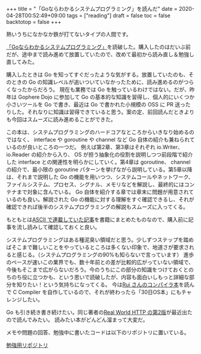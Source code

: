 +++
title = "「Goならわかるシステムプログラミング」を読んだ"
date = 2020-04-28T00:52:49+09:00
tags = ["reading"]
draft = false
toc = false
backtotop = false
+++

熱いうちになかなか鉄が打てないタイプの人間です。

[「Goならわかるシステムプログラミング」](https://www.lambdanote.com/products/go)を読破した。購入したのはだいぶ前だが、途中まで読み進めて放置していたので、改めて最初から読み直し＆勉強し直してみた。

購入したときは Go を知ってすぐだったような気がする。放置していたのも、そのときの Go の知識レベルが追いついていなかったために、読み進めるのがつらくなったからだろう。
現在も業務では Go を触っているわけではない。だが、昨年は Gophere Dojo に参加して Go の基本的な知識を習得し、個人的にいくつか小さいツールを Go で書き、最近は Go で書かれた小規模の OSS に PR 送ったりした。それなりに知識は習得できていると思う。案の定、前回読んだときよりも今回はスムーズに読み進めることができた。

この本は、システムプログラミングのハードコアなところからいきなり始めるのではなく、 interface や goroutine や channel など Go 自体の紹介も兼ねられているのが良いところの一つだ。
例えば第2章、第3章はそれぞれ io.Writer、 io.Reader の紹介から入り、 OS が担う抽象化の役割を説明しつつ前段階で紹介した interface との関連性を明らかにしていく。第4章は goroutine、 channel の紹介で、最小限の goroutine パターンを挙げながら説明している。第5章以降は、それまで説明した Go の機能を用いつつ、システムコールやネットワーク、ファイルシステム、プロセス、シグナル、メモリなどを解説し、最終的にはコンテナまで対象に含んでいる。
Go 自体を紹介する章では章末に問題が用意されているのも良い。解説された Go の機能に対する理解をすぐ確認できるし、それが確認できれば後半のシステムプログラミングの解説もスムーズに入ってくる。

もともとは[ASCII で連載していた記事](https://ascii.jp/serialarticles/1235262/)を書籍にまとめたものなので、購入前に記事を流し読みして確認しておくと良い。

システムプログラミングはある種泥臭い領域だと思う。少しずつステップを踏めばそこまで難しいことをやっているところは多くない印象で、地道さが要求されると感じる。（システムプログラミングの90%も知らないで言っています）
進歩のペースが速いこの業界でも、数十年前との差が比較的広がっていない領域で、今後もそこまで広がらないだろう。今のうちにこの部分の知識をつけておくとのちのち役に立つかも、という思いで読破したが、内容も面白いしもっと詳細な部分を知りたい！という気持ちになってくる。
今は[Rui さんのコンパイラ本](https://www.sigbus.info/compilerbook)を読んで C Compiler を自作しているので、それが終わったら「30日OS本」にもチャレンジしたい。

Go も引き続き書き続けたい。同じ著者の[Real World HTTP の第2版](https://www.amazon.co.jp/Real-World-HTTP-%E7%AC%AC2%E7%89%88-%E2%80%95%E6%AD%B4%E5%8F%B2%E3%81%A8%E3%82%B3%E3%83%BC%E3%83%89%E3%81%AB%E5%AD%A6%E3%81%B6%E3%82%A4%E3%83%B3%E3%82%BF%E3%83%BC%E3%83%8D%E3%83%83%E3%83%88%E3%81%A8%E3%82%A6%E3%82%A7%E3%83%96%E6%8A%80%E8%A1%93/dp/4873119030)が最近出たので読んでみたい。
読みたい本がどんどん溜まって大変だ。

メモや問題の回答、勉強中に書いたコードは以下のリポジトリに置いている。

[勉強用リポジトリ](https://github.com/matsuyoshi30/go-systems)